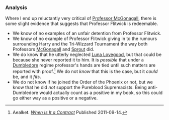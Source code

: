 
### Analysis

Where I end up reluctantly very critical of [Professor McGonagall][McGonagall],
there is some slight evidence that suggests that Professor Flitwick is redeemable.

- We know of no examples of an unfair detention from Professor Flitwick.
- We know of no example of Professor Flitwick giving in to the rumours
  surrounding Harry and the Tri-Wizzard Tournament the way both Professors
  [McGonagall] and [Sprout] did.
- We do know that he utterly neglected [Luna Lovegood][Luna], but that could
  be because she never reported it to him. It is _possible_ that under a
  [Dumbledore] regime professor's hands are tied until such matters are
  reported with proof.[^20210322-3] We do not _know_ that this is the case, but
  it _could_ be, and it _fits_.
- We do not know if he joined the Order of the Phoenix or not, but we know that
  he did _not_ support the Pureblood Supremacists. Being anti-Dumbledore would
  actually count as a positive in my book, so this could go either way as a
  positive or a negative.

[McGonagall]: /Harrypedia/people/McGonagall/Minerva/
[Luna]: /Harrypedia/people/Lovegood/Luna/
[Dumbledore]: </Harrypedia/people/Dumbledore/Albus Percival Wulfric Brian/>
[Sprout]: /Harrypedia/people/Sprout/Pomona/

[^20210322-3]:
    Aealket.
    _[When Is It a Contract](https://www.fanfiction.net/s/7382549)_ Published 2011-09-14.
